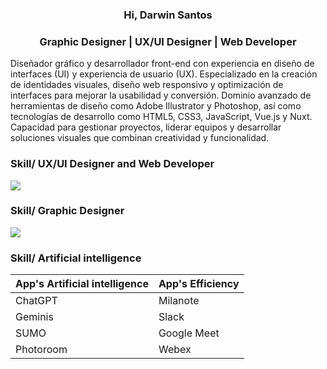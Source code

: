 <h3 align="center">Hi, Darwin Santos</h3>
<h3 align="center">Graphic Designer | UX/UI Designer | Web Developer</h3>

Diseñador gráfico y desarrollador front-end con experiencia en diseño de interfaces (UI) y experiencia 
de usuario (UX). Especializado en la creación de identidades visuales, diseño web responsivo y 
optimización de interfaces para mejorar la usabilidad y conversión. Dominio avanzado de 
herramientas de diseño como Adobe Illustrator y Photoshop, así como tecnologías de desarrollo como 
HTML5, CSS3, JavaScript, Vue.js y Nuxt. Capacidad para gestionar proyectos, liderar equipos y 
desarrollar soluciones visuales que combinan creatividad y funcionalidad.



<h3 align="left">Skill/ UX/UI Designer and Web Developer</h3>

<p align="left">
  <a href="https://skillicons.dev">
    <img src="https://skillicons.dev/icons?i=html,css,github,js,nuxtjs,nextjs,nodejs,py,mysql,react,vscode,figma,discord,git,bitbucket&perline=15" />
  </a>
</p>

<h3 align="left">Skill/ Graphic Designer</h3>

<p align="left">
  <a href="https://skillicons.dev">
    <img src="https://skillicons.dev/icons?i=photoshop,illustrator,ae,notion&perline=15" />
  </a>
</p>

<h3 align="left">Skill/ Artificial intelligence</h3>

| App's Artificial intelligence | App's Efficiency |
| :-- | :-- |
| ChatGPT | Milanote |
| Geminis | Slack |
| SUMO | Google Meet |
| Photoroom | Webex |



</p>

